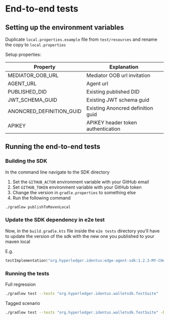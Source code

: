 # End-to-end tests

## Setting up the environment variables

Duplicate `local.properties.example` file from `test/resources` and rename the copy to `local.properties`

Setup properties:

| Property                 | Explanation                        |
|--------------------------|------------------------------------|
| MEDIATOR_OOB_URL         | Mediator OOB url invitation        |
| AGENT_URL                | Agent url                          |
| PUBLISHED_DID            | Existing published DID             |
| JWT_SCHEMA_GUID          | Existing JWT schema guid           |
| ANONCRED_DEFINITION_GUID | Existing Anoncred definition guid  |
| APIKEY                   | APIKEY header token authentication |

## Running the end-to-end tests

### Building the SDK

In the command line navigate to the SDK directory 

1. Set the `GITHUB_ACTOR` environment variable with your GitHub email
2. Set `GITHUB_TOKEN` environment variable with your GitHub token 
3. Change the version in `gradle.properties` to something else
4. Run the following command

```bash
./gradlew publishToMavenLocal
```

### Update the SDK dependency in e2e test

Now, in the `build.gradle.kts` file inside the `e2e tests` directory you'll have to update
the version of the sdk with  the new one you published to your maven local

E.g.
```kotlin
testImplementation("org.hyperledger.identus:edge-agent-sdk:1.2.3-MY-CHANGE")
```

### Running the tests

Full regression

```bash
./gradlew test --tests "org.hyperledger.identus.walletsdk.TestSuite"
```

Tagged scenario

```bash
./gradlew test --tests "org.hyperledger.identus.walletsdk.TestSuite" -Dcucumber.filter.tags="@mytag and @anothertag"
```
